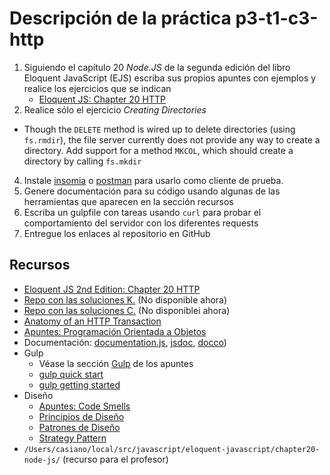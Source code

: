 # Descripción de la práctica p3-t1-c3-http

1. Siguiendo el capítulo 20 *Node.JS*  de la segunda edición del libro Eloquent JavaScript (EJS) 
escriba sus propios apuntes con ejemplos y realice los ejercicios que se indican
    - [Eloquent JS: Chapter 20 HTTP](http://eloquentjavascript.net/20_node.html)
3. Realice sólo el ejercicio *Creating Directories* 
  - Though the `DELETE` method is wired up to delete directories (using `fs.rmdir`), 
  the file server currently does not provide any way to create a directory.  Add 
  support for a method `MKCOL`, which should create a directory by calling `fs.mkdir` 
4. Instale [insomia](https://insomnia.rest/) o [postman](https://www.getpostman.com/) para usarlo como cliente de prueba.
5. Genere documentación para su código usando algunas de las herramientas que aparecen en la sección recursos
5. Escriba un gulpfile con tareas usando `curl` para probar el comportamiento del servidor con los diferentes requests
6. Entregue los enlaces al repositorio en GitHub 

## Recursos

* [Eloquent JS 2nd Edition: Chapter 20 HTTP](http://eloquentjavascript.net/2nd_edition/20_node.html)
* [Repo con las soluciones K.](https://github.com/ULL-ESIT-MII-CA-1718/nodejs-KevMCh) (No disponible ahora)
* [Repo con las soluciones C.](https://github.com/ULL-ESIT-MII-CA-1718/ejs-chapter20-node-js) (No disponiblei ahora)
* [Anatomy of an HTTP Transaction](https://nodejs.org/en/docs/guides/anatomy-of-an-http-transaction/)
* [Apuntes: Programación Orientada a Objetos](https://casianorodriguezleon.gitbooks.io/ull-esit-1617/content/apuntes/oop/)
* Documentación:  [documentation.js](http://documentation.js.org/), [jsdoc](https://www.npmjs.com/package/jsdoc), [docco](http://jashkenas.github.io/docco/))
* Gulp
  * Véase la sección [Gulp](https://casianorodriguezleon.gitbooks.io/ull-esit-1617/apuntes/gulp/) de los apuntes
  * [gulp quick start](https://gulpjs.com/docs/en/getting-started/quick-start)
  * [gulp getting started](https://gulpjs.org/getting-started.html)
* Diseño
  * [Apuntes: Code Smells](https://casianorodriguezleon.gitbooks.io/ull-esit-1617/content/apuntes/patterns/codesmell.html)
  * [Principios de Diseño](https://casianorodriguezleon.gitbooks.io/ull-esit-1617/content/apuntes/patterns/designprinciples.html)
  * [Patrones de Diseño](https://casianorodriguezleon.gitbooks.io/ull-esit-1617/content/apuntes/patterns/)
  * [Strategy Pattern](https://casianorodriguezleon.gitbooks.io/ull-esit-1617/content/apuntes/patterns/strategypattern.html)
* `/Users/casiano/local/src/javascript/eloquent-javascript/chapter20-node-js/` (recurso para el profesor)
